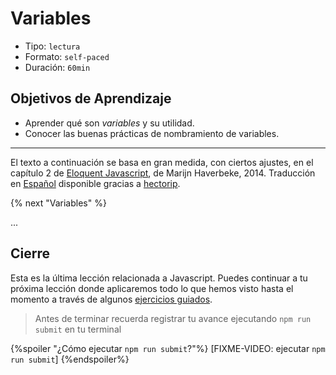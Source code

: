 # Variables

- Tipo: `lectura`
- Formato: `self-paced`
- Duración: `60min`

## Objetivos de Aprendizaje

- Aprender qué son _variables_ y su utilidad.
- Conocer las buenas prácticas de nombramiento de variables.

***

El texto a continuación se basa en gran medida, con ciertos ajustes, en el
capítulo 2 de [Eloquent Javascript](http://eloquentJavascript.net/), de Marijn
Haverbeke, 2014. Traducción en [Español](http://hectorip.github.io/Eloquent-Javascript-ES-online/chapters/01_values.html)
disponible gracias a [hectorip](https://github.com/hectorip).

{% next "Variables" %}

...

## Cierre

Esta es la última lección relacionada a Javascript.
Puedes continuar a tu próxima lección donde aplicaremos todo lo que hemos visto
hasta el momento a través de algunos
[ejercicios guiados](https://lab.cs50.io/Laboratoria/admission-curriculum/rediseno-prework-fe/admission/03-prework/07-guided-exercises/sandbox/01-edad-en-segundos/).

> Antes de terminar recuerda registrar tu avance ejecutando `npm run submit` en
> tu terminal

{%spoiler "¿Cómo ejecutar `npm run submit`?"%}
[FIXME-VIDEO: ejecutar `npm run submit`]
{%endspoiler%}
